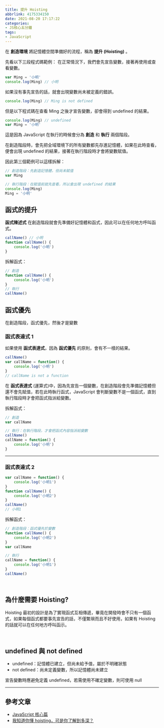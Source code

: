 ```yaml
---
title: 提升 Hoisting
abbrlink: 4175334150
date: 2021-08-20 17:17:22
categories:
- JS核心五分鐘
tags:
- JavaScript
---
```

在 **創造環境** 將記憶體空間準備好的流程，稱為 **提升 (Hoisting)** 。
<!--more-->

先看以下三段程式碼範例：
在正常情況下，我們會先宣告變數，接著再使用或查看變數。
```javascript
var Ming = '小明'
console.log(Ming) // 小明
```
如果沒有事先宣告的話，就會出現變數尚未被定義的錯誤。
```javascript
console.log(Ming) // Ming is not defined
```
但是以下程式碼在查看 Ming 之後才宣告變數，卻會得到 undefined 的結果。
```javascript
console.log(Ming) // undefined
var Ming = '小明'
```
這是因為 JavaScript 在執行的時候會分為 **創造** 和 **執行** 兩個階段。

<div class="alert alert-success">
在創造階段時，會先把全域環境下的所有變數都先存進記憶體，如果在此時查看，便會出現 undefined 的結果，接著在執行階段時才會將變數賦值。
</div>

因此第三個範例可以這樣拆解：
```javascript
// 創造階段：先創造記憶體，但尚未賦值
var Ming

// 執行階段：在賦值前就先查看，所以會出現 undefined 的結果
console.log(Ming)
Ming = '小明'
```


## 函式的提升
**函式陳述式** 在創造階段就會先準備好記憶體和函式，因此可以在任何地方呼叫函式。
```javascript
callName() // 小明
function callName() {
    console.log('小明')
}
```
拆解函式：
```javascript
// 創造
function callName() {
    console.log('小明')
}
// 執行
callName()
```

## 函式優先
<div class="alert alert-info">
在創造階段，函式優先，然後才是變數
</div>

### 函式表達式 1
如果使用 **函式表達式**，因為 **函式優先** 的原則，會有不一樣的結果。
```javascript
callName()
var callName = function() {
    console.log('小明')
}
// callName is not a function
```
在 **函式表達式** (運算式)中，因為先宣告一個變數，在創造階段會先準備記憶體但還不會先賦值，若在此時執行函式，JavaScript 會判斷變數不是一個函式，直到執行階段時才會把函式指派給變數。

拆解函式：
```javascript
// 創造
var callName

// 執行：在執行階段，才會把函式內容指派給變數
callName()
callName = function() {
    console.log('小明')
}
```
---
### 函式表達式 2
```javascript
var callName = function() {
    console.log('小明1')
}
function callName() {
    console.log('小明2')
}
callName()
// 小明1
```

拆解函式：
```javascript
// 創造階段：函式優先於變數
function callName() {
    console.log('小明2')
}
var callName

// 執行
callName = function() {
    console.log('小明1')
}
callName()
```

<br>

## 為什麼需要 Hoisting?
Hoisting 最初的設計是為了實現函式互相傳遞，畢竟在開發時會不只有一個函式，如果每個函式都要事先宣告的話，不僅繁瑣而且不好使用，如果有 Hoisting 的話就可以在任何地方呼叫函示。

<br>

## undefined 與 not defined
* undefined：記憶體已建立，但尚未給予值，屬於不明確狀態
* not defined：尚未定義變數，所以記憶體尚未建立

<div class="alert alert-danger">
宣告變數時應避免定義 undefined，若需使用不確定變數，則可使用 null
</div>

-----

## 參考文章
* [JavaScript 核心篇](https://www.hexschool.com/courses/js-core.html)
* [我知道你懂 hoisting，可是你了解到多深？](https://blog.techbridge.cc/2018/11/10/javascript-hoisting/)



